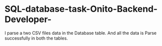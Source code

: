 # SQL-database-task-Onito-Backend-Developer-
I parse a two CSV files data in the Database table. And all the data is Parse successfully in both the tables.

